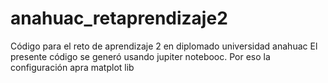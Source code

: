 # anahuac_retaprendizaje2
Código para el reto de aprendizaje 2 en diplomado universidad anahuac
El presente código se generó usando jupiter notebooc. Por eso la configuración apra matplot lib

